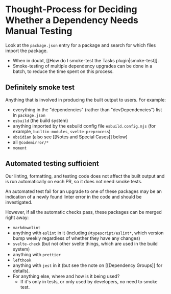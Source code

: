 # Thought-Process for Deciding Whether a Dependency Needs Manual Testing

Look at the `package.json` entry for a package and search for which files import the package.

- When in doubt, [[How do I smoke-test the Tasks plugin|smoke-test]].
- Smoke-testing of multiple dependency upgrades can be done in a batch, to reduce the time spent on this process.

## Definitely smoke test

Anything that is involved in producing the built output to users. For example:

- everything in the "dependencies" (rather than "devDependencies") list in `package.json`
- `esbuild` (the build system)
- anything imported by the esbuild config file `esbuild.config.mjs` (for example, `builtin-modules`, `svelte-preprocess`)
- `obsidian` (also see [[Notes and Special Cases]] below)
- all `@codemirror/*`
- `moment`

## Automated testing sufficient

Our linting, formatting, and testing code does not affect the built output and is run automatically on each PR, so it does not need smoke tests.

An automated test fail for an upgrade to one of these packages may be an indication of a newly found linter error in the code and should be investigated.

However, if all the automatic checks pass, these packages can be merged right away:

- `markdownlint`
- anything with `eslint` in it (including `@typescript/eslint*`, which version bump weekly regardless of whether they have any changes)
- `svelte-check` (but not other svelte things, which are used in the build system)
- anything with `prettier`
- `lefthook`
- anything with `jest` in it (but see the note on [[Dependency Groups]] for details).
- For anything else, where and how is it being used?
  - If it's only in tests, or only used by developers, no need to smoke test.
